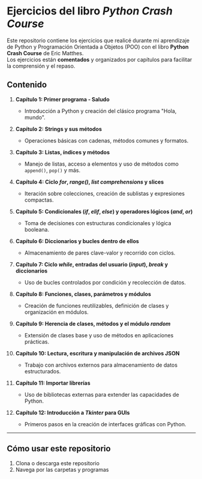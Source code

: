 # Ejercicios del libro *Python Crash Course*

Este repositorio contiene los ejercicios que realicé durante mi aprendizaje de Python y Programación Orientada a Objetos (POO) con el libro **Python Crash Course** de Eric Matthes.  
Los ejercicios están **comentados** y organizados por capítulos para facilitar la comprensión y el repaso.

## Contenido

1. **Capítulo 1: Primer programa - Saludo**  
   - Introducción a Python y creación del clásico programa "Hola, mundo".

2. **Capítulo 2: Strings y sus métodos**  
   - Operaciones básicas con cadenas, métodos comunes y formatos.

3. **Capítulo 3: Listas, índices y métodos**  
   - Manejo de listas, acceso a elementos y uso de métodos como `append()`, `pop()` y más.

4. **Capítulo 4: Ciclo *for*, *range()*, *list comprehensions* y slices**  
   - Iteración sobre colecciones, creación de sublistas y expresiones compactas.

5. **Capítulo 5: Condicionales (*if*, *elif*, *else*) y operadores lógicos (*and*, *or*)**  
   - Toma de decisiones con estructuras condicionales y lógica booleana.

6. **Capítulo 6: Diccionarios y bucles dentro de ellos**  
   - Almacenamiento de pares clave-valor y recorrido con ciclos.

7. **Capítulo 7: Ciclo *while*, entradas del usuario (*input*), *break* y diccionarios**  
   - Uso de bucles controlados por condición y recolección de datos.

8. **Capítulo 8: Funciones, clases, parámetros y módulos**  
   - Creación de funciones reutilizables, definición de clases y organización en módulos.

9. **Capítulo 9: Herencia de clases, métodos y el módulo *random***  
   - Extensión de clases base y uso de métodos en aplicaciones prácticas.

10. **Capítulo 10: Lectura, escritura y manipulación de archivos JSON**  
    - Trabajo con archivos externos para almacenamiento de datos estructurados.

11. **Capítulo 11: Importar librerías**  
    - Uso de bibliotecas externas para extender las capacidades de Python.

12. **Capítulo 12: Introducción a *Tkinter* para GUIs**  
    - Primeros pasos en la creación de interfaces gráficas con Python.

---

## Cómo usar este repositorio

1. Clona o descarga este repositorio
2. Navega por las carpetas y programas